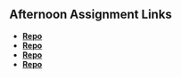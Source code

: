 ## Afternoon Assignment Links

* **[Repo](https://github.com/HiNubby/bcw-2023summer-triviadb)**
* **[Repo](https://github.com/HiNubby/bcw-2023summer-gregsListAsync)**
* **[Repo](https://github.com/HiNubby/<ASSIGNMENT_REPO>)**
* **[Repo](https://github.com/HiNubby/<ASSIGNMENT_REPO>)**
